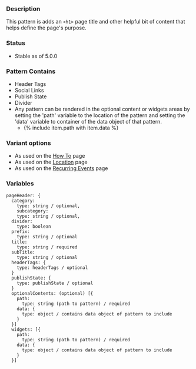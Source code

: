 ### Description
This pattern is adds an `<h1>` page title and other helpful bit of content that helps define the page's purpose.

### Status
* Stable as of 5.0.0

### Pattern Contains
* Header Tags
* Social Links
* Publish State
* Divider
* Any pattern can be rendered in the optional content or widgets areas by setting the 'path' variable to the location of the pattern and setting the 'data' variable to container of the data object of that pattern.  
  * {% include item.path with item.data %}

### Variant options
* As used on the [How To](./?p=organisms-page-header-for-howto) page 
* As used on the [Location](./?p=organisms-page-header-for-location) page 
* As used on the [Recurring Events](./?p=organisms-page-header-for-event) page 


### Variables
~~~
pageHeader: {
  category: 
    type: string / optional,
    subcategory:
    type: string / optional,
  divider: 
    type: boolean
  prefix:
    type: string / optional
  title:
    type: string / required
  subTitle:
    type: string / optional
  headerTags: {
    type: headerTags / optional
  }
  publishState: {
    type: publishState / optional
  }
  optionalContents: (optional) [{
    path:
      type: string (path to pattern) / required
    data: {
      type: object / contains data object of pattern to include
    }
  }]
  widgets: [{
    path:
      type: string (path to pattern) / required
    data: {
      type: object / contains data object of pattern to include
    }
  }]
~~~
